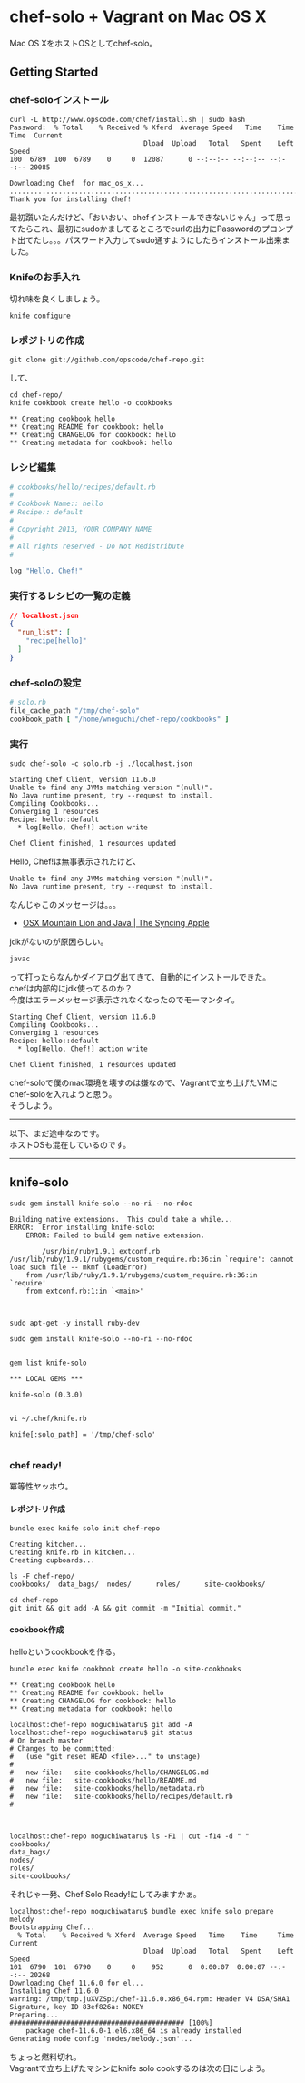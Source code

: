 # chef-solo + Vagrant on Mac OS X

Mac OS XをホストOSとしてchef-solo。

## Getting Started

### chef-soloインストール

```
curl -L http://www.opscode.com/chef/install.sh | sudo bash
Password:  % Total    % Received % Xferd  Average Speed   Time    Time     Time  Current
                                 Dload  Upload   Total   Spent    Left  Speed
100  6789  100  6789    0     0  12087      0 --:--:-- --:--:-- --:--:-- 20085

Downloading Chef  for mac_os_x...
.......................................................................................................................................................................................................................................................................................................
Thank you for installing Chef!
```

最初躓いたんだけど、「おいおい、chefインストールできないじゃん」って思ってたらこれ、最初にsudoかましてるところでcurlの出力にPasswordのプロンプト出てたし。。。パスワード入力してsudo通すようにしたらインストール出来ました。

### Knifeのお手入れ

切れ味を良くしましょう。

```
knife configure
```

### レポジトリの作成

```
git clone git://github.com/opscode/chef-repo.git
```

して、

```
cd chef-repo/
knife cookbook create hello -o cookbooks

** Creating cookbook hello
** Creating README for cookbook: hello
** Creating CHANGELOG for cookbook: hello
** Creating metadata for cookbook: hello
```

### レシピ編集

```ruby
# cookbooks/hello/recipes/default.rb
#
# Cookbook Name:: hello
# Recipe:: default
#
# Copyright 2013, YOUR_COMPANY_NAME
#
# All rights reserved - Do Not Redistribute
#

log "Hello, Chef!"
```

### 実行するレシピの一覧の定義

```json
// localhost.json
{
  "run_list": [
    "recipe[hello]"
  ]
}

```

### chef-soloの設定

```ruby
# solo.rb
file_cache_path "/tmp/chef-solo"
cookbook_path [ "/home/wnoguchi/chef-repo/cookbooks" ]
```

### 実行

```
sudo chef-solo -c solo.rb -j ./localhost.json

Starting Chef Client, version 11.6.0
Unable to find any JVMs matching version "(null)".
No Java runtime present, try --request to install.
Compiling Cookbooks...
Converging 1 resources
Recipe: hello::default
  * log[Hello, Chef!] action write

Chef Client finished, 1 resources updated
```

Hello, Chef!は無事表示されたけど、

```
Unable to find any JVMs matching version "(null)".
No Java runtime present, try --request to install.
```

なんじゃこのメッセージは。。。

- [OSX Mountain Lion and Java | The Syncing Apple](http://dillernet.com/apple/2012/07/27/osx-mountain-lion-and-java/)

jdkがないのが原因らしい。

```
javac
```

って打ったらなんかダイアログ出てきて、自動的にインストールできた。  
chefは内部的にjdk使ってるのか？  
今度はエラーメッセージ表示されなくなったのでモーマンタイ。

```
Starting Chef Client, version 11.6.0
Compiling Cookbooks...
Converging 1 resources
Recipe: hello::default
  * log[Hello, Chef!] action write

Chef Client finished, 1 resources updated
```

chef-soloで僕のmac環境を壊すのは嫌なので、Vagrantで立ち上げたVMにchef-soloを入れようと思う。  
そうしよう。

----------------------------------------------------------------------------------------------

以下、まだ途中なのです。  
ホストOSも混在しているのです。

----------------------------------------------------------------------------------------------

## knife-solo

```
sudo gem install knife-solo --no-ri --no-rdoc

Building native extensions.  This could take a while...
ERROR:  Error installing knife-solo:
	ERROR: Failed to build gem native extension.

        /usr/bin/ruby1.9.1 extconf.rb
/usr/lib/ruby/1.9.1/rubygems/custom_require.rb:36:in `require': cannot load such file -- mkmf (LoadError)
	from /usr/lib/ruby/1.9.1/rubygems/custom_require.rb:36:in `require'
	from extconf.rb:1:in `<main>'



sudo apt-get -y install ruby-dev

sudo gem install knife-solo --no-ri --no-rdoc


gem list knife-solo

*** LOCAL GEMS ***

knife-solo (0.3.0)


vi ~/.chef/knife.rb

knife[:solo_path] = '/tmp/chef-solo'


```

### chef ready!

冪等性ヤッホウ。

#### レポジトリ作成

```
bundle exec knife solo init chef-repo

Creating kitchen...
Creating knife.rb in kitchen...
Creating cupboards...

ls -F chef-repo/
cookbooks/	data_bags/	nodes/		roles/		site-cookbooks/

cd chef-repo
git init && git add -A && git commit -m "Initial commit."
```

#### cookbook作成

helloというcookbookを作る。

```
bundle exec knife cookbook create hello -o site-cookbooks

** Creating cookbook hello
** Creating README for cookbook: hello
** Creating CHANGELOG for cookbook: hello
** Creating metadata for cookbook: hello

localhost:chef-repo noguchiwataru$ git add -A
localhost:chef-repo noguchiwataru$ git status
# On branch master
# Changes to be committed:
#   (use "git reset HEAD <file>..." to unstage)
#
#	new file:   site-cookbooks/hello/CHANGELOG.md
#	new file:   site-cookbooks/hello/README.md
#	new file:   site-cookbooks/hello/metadata.rb
#	new file:   site-cookbooks/hello/recipes/default.rb
#



localhost:chef-repo noguchiwataru$ ls -F1 | cut -f14 -d " "
cookbooks/
data_bags/
nodes/
roles/
site-cookbooks/

```

それじゃ一発、Chef Solo Ready!にしてみますかぁ。

```
localhost:chef-repo noguchiwataru$ bundle exec knife solo prepare melody
Bootstrapping Chef...
  % Total    % Received % Xferd  Average Speed   Time    Time     Time  Current
                                 Dload  Upload   Total   Spent    Left  Speed
101  6790  101  6790    0     0    952      0  0:00:07  0:00:07 --:--:-- 20268
Downloading Chef 11.6.0 for el...
Installing Chef 11.6.0
warning: /tmp/tmp.juXVZSpi/chef-11.6.0.x86_64.rpm: Header V4 DSA/SHA1 Signature, key ID 83ef826a: NOKEY
Preparing...                ########################################### [100%]
	package chef-11.6.0-1.el6.x86_64 is already installed
Generating node config 'nodes/melody.json'...

```

ちょっと燃料切れ。  
Vagrantで立ち上げたマシンにknife solo cookするのは次の日にしよう。
